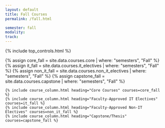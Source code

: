 ```yaml
---
layout: default
title: Fall Courses
permalink: /fall.html

semester: fall
modality:
track:
---
```


{% include top_controls.html %}

<div class="container-fluid" style="height: 70vh;">
  <div class="row row-cols-1 row-cols-md-4 h-100 align-items-stretch">
    {% assign core_fall = site.data.courses.core | where: "semesters", "Fall" %}
    {% assign it_fall = site.data.courses.it_electives | where: "semesters", "Fall" %}
    {% assign non_it_fall = site.data.courses.non_it_electives | where: "semesters", "Fall" %}
    {% assign capstone_fall = site.data.courses.capstone | where: "semesters", "Fall" %}

    {% include course_column.html heading="Core Courses" courses=core_fall %}
    {% include course_column.html heading="Faculty-Approved IT Electives" courses=it_fall %}
    {% include course_column.html heading="Faculty-Approved Non-IT Electives" courses=non_it_fall %}
    {% include course_column.html heading="Capstone/Thesis" courses=capstone_fall %}
  </div>
</div>
